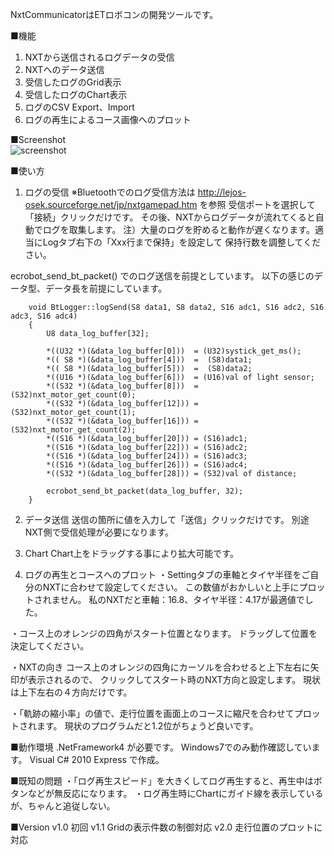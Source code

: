 NxtCommunicatorはETロボコンの開発ツールです。

■機能
1. NXTから送信されるログデータの受信
2. NXTへのデータ送信
3. 受信したログのGrid表示
4. 受信したログのChart表示
5. ログのCSV Export、Import
6. ログの再生によるコース画像へのプロット

■Screenshot  
![screenshot](/teammaru/NxtCommunicator/blob/master/readme-image/screen-shot.png?raw=true)

■使い方
1. ログの受信
  ※Bluetoothでのログ受信方法は http://lejos-osek.sourceforge.net/jp/nxtgamepad.htm を参照
  受信ポートを選択して「接続」クリックだけです。
  その後、NXTからログデータが流れてくると自動でログを取集します。
  注）大量のログを貯めると動作が遅くなります。適当にLogタブ右下の「Xxx行まで保持」を設定して
      保持行数を調整してください。

  ecrobot_send_bt_packet() でのログ送信を前提としています。
  以下の感じのデータ型、データ長を前提にしています。
  
        void BtLogger::logSend(S8 data1, S8 data2, S16 adc1, S16 adc2, S16 adc3, S16 adc4)
        {
            U8 data_log_buffer[32];

            *((U32 *)(&data_log_buffer[0]))  = (U32)systick_get_ms();
            *(( S8 *)(&data_log_buffer[4]))  =  (S8)data1;
            *(( S8 *)(&data_log_buffer[5]))  =  (S8)data2;
            *((U16 *)(&data_log_buffer[6]))  = (U16)val of light sensor;
            *((S32 *)(&data_log_buffer[8]))  = (S32)nxt_motor_get_count(0);
            *((S32 *)(&data_log_buffer[12])) = (S32)nxt_motor_get_count(1);
            *((S32 *)(&data_log_buffer[16])) = (S32)nxt_motor_get_count(2);
            *((S16 *)(&data_log_buffer[20])) = (S16)adc1;
            *((S16 *)(&data_log_buffer[22])) = (S16)adc2;
            *((S16 *)(&data_log_buffer[24])) = (S16)adc3;
            *((S16 *)(&data_log_buffer[26])) = (S16)adc4;
            *((S32 *)(&data_log_buffer[28])) = (S32)val of distance;
            
            ecrobot_send_bt_packet(data_log_buffer, 32);
        }
  

2. データ送信
  送信の箇所に値を入力して「送信」クリックだけです。
  別途NXT側で受信処理が必要になります。
  

3. Chart
  Chart上をドラッグする事により拡大可能です。

4. ログの再生とコースへのプロット
  ・Settingタブの車軸とタイヤ半径をご自分のNXTに合わせて設定してください。
      この数値がおかしいと上手にプロットされません。
      私のNXTだと車軸：16.8、タイヤ半径：4.17が最適値でした。
  
  ・コース上のオレンジの四角がスタート位置となります。
      ドラッグして位置を決定してください。
  
  ・NXTの向き
      コース上のオレンジの四角にカーソルを合わせると上下左右に矢印が表示されるので、
      クリックしてスタート時のNXT方向と設定します。
      現状は上下左右の４方向だけです。
  
  ・「軌跡の縮小率」の値で、走行位置を画面上のコースに縮尺を合わせてプロットされます。
      現状のプログラムだと1.2位がちょうど良いです。

■動作環境
  .NetFramework4 が必要です。
  Windows7でのみ動作確認しています。
  Visual C# 2010 Express で作成。

■既知の問題
・「ログ再生スピード」を大きくしてログ再生すると、再生中はボタンなどが無反応になります。
・ログ再生時にChartにガイド線を表示しているが、ちゃんと追従しない。

■Version
v1.0 初回
v1.1 Gridの表示件数の制御対応
v2.0 走行位置のプロットに対応
